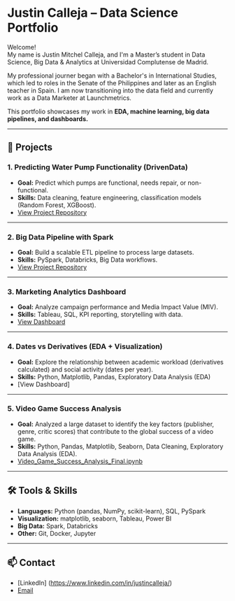 # Justin Calleja – Data Science Portfolio

Welcome!  
My name is Justin Mitchel Calleja, and I'm a Master’s student in Data Science, Big Data & Analytics at Universidad Complutense de Madrid.

My professional journer began with a Bachelor's in International Studies, which led to roles in the Senate of the Philippines and later as an English teacher in Spain. 
I am now transitioning into the data field and currently work as a Data Marketer at Launchmetrics.

This portfolio showcases my work in **EDA, machine learning, big data pipelines, and dashboards.**

---

## 📂 Projects

### 1. Predicting Water Pump Functionality (DrivenData)
- **Goal:** Predict which pumps are functional, needs repair, or non-functional.  
- **Skills:** Data cleaning, feature engineering, classification models (Random Forest, XGBoost).  
- [View Project Repository](LINK)

---

### 2. Big Data Pipeline with Spark
- **Goal:** Build a scalable ETL pipeline to process large datasets.  
- **Skills:** PySpark, Databricks, Big Data workflows.  
- [View Project Repository](LINK)

---

### 3. Marketing Analytics Dashboard
- **Goal:** Analyze campaign performance and Media Impact Value (MIV).  
- **Skills:** Tableau, SQL, KPI reporting, storytelling with data.  
- [View Dashboard](LINK)

---

### 4. Dates vs Derivatives (EDA + Visualization)

- **Goal:** Explore the relationship between academic workload (derivatives calculated) and social activity (dates per year).
- **Skills:** Python, Matplotlib, Pandas, Exploratory Data Analysis (EDA)
- [View Dashboard]


---

### 5. Video Game Success Analysis
- **Goal:** Analyzed a large dataset to identify the key factors (publisher, genre, critic scores) that contribute to the global success of a video game.
- **Skills:** Python, Pandas, Matplotlib, Seaborn, Data Cleaning, Exploratory Data Analysis (EDA).
- [Video_Game_Success_Analysis_Final.ipynb](https://github.com/justincallejadata/Portfolio-Notebooks/blob/30d8f09f28a68fedcce38485b33319b99fe0232f/Video_Game_Success_Analysis_Final.ipynb)


---


## 🛠️ Tools & Skills
- **Languages:** Python (pandas, NumPy, scikit-learn), SQL, PySpark  
- **Visualization:** matplotlib, seaborn, Tableau, Power BI  
- **Big Data:** Spark, Databricks  
- **Other:** Git, Docker, Jupyter  

---

## 📫 Contact
- [LinkedIn] (https://www.linkedin.com/in/justincalleja/)  
- [Email](justinmitchelcalleja@gmail.com)

